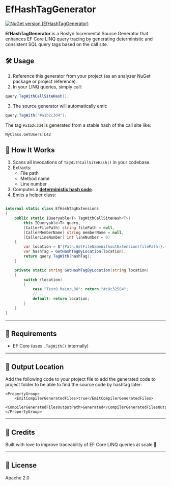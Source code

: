 ﻿# EfHashTagGenerator

[![NuGet version (EfHashTagGenerator)](https://img.shields.io/nuget/v/EfHashTagGenerator.svg?style=flat-square)](https://www.nuget.org/packages/EfHashTagGenerator/)

**EfHashTagGenerator** is a Roslyn Incremental Source Generator that enhances EF Core LINQ query tracing by generating deterministic and consistent SQL query tags based on the call site. 


## 🛠 Usage

1. Reference this generator from your project (as an analyzer NuGet package or project reference).
2. In your LINQ queries, simply call:

```csharp
query.TagWithCallSiteHash();
```

3. The source generator will automatically emit:

```csharp
query.TagWith("#a1b2c3d4");
```

The tag `#a1b2c3d4` is generated from a stable hash of the call site like:

```
MyClass.GetUsers:L42
```

## 🔧 How It Works

1. Scans all invocations of `TagWithCallSiteHash()` in your codebase.
2. Extracts:
   - File path
   - Method name
   - Line number
3. Computes a **[deterministic hash code](https://andrewlock.net/why-is-string-gethashcode-different-each-time-i-run-my-program-in-net-core/)**.
4. Emits a helper class:

```csharp

internal static class EfHashTagExtensions
{
    public static IQueryable<T> TagWithCallSiteHash<T>(
        this IQueryable<T> query,
        [CallerFilePath] string filePath = null,
        [CallerMemberName] string memberName = null,
        [CallerLineNumber] int lineNumber = 0)
    {
        var location = $"{Path.GetFileNameWithoutExtension(filePath)}.{memberName}:L{lineNumber}";
        var hashTag = GetHashTagByLocation(location);
        return query.TagWith(hashTag);
    }

    private static string GetHashTagByLocation(string location)
    {
        switch (location)
        {
            case "Test0.Main:L38": return "#c9c32584";
            // ...
            default: return location;
        }
    }
}
```

---

## 📝 Requirements

- EF Core (uses `.TagWith()` internally)

---

## 📂 Output Location

Add the following code to your ptoject file to add the generated code to project folder to be able to find the source code by hashtag later:

```
<PropertyGroup>
    <EmitCompilerGeneratedFiles>true</EmitCompilerGeneratedFiles>
    <CompilerGeneratedFilesOutputPath>Generated</CompilerGeneratedFilesOutputPath>
</PropertyGroup>
```

---

## 🙌 Credits

Built with love to improve traceability of EF Core LINQ queries at scale 💙

---

## 📃 License

Apache 2.0